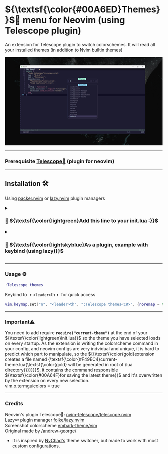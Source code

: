 # ${\textsf{\color{#00A6ED}Themes}}$🎨 menu for Neovim (using Telescope plugin) 

An extension for Telescope plugin to switch colorschemes. It will read all your installed themes (in addition to Nvim builtin themes)

![demo](assets/telescope-themes.png)

---
### Prerequisite  [Telescope🔭](https://github.com/nvim-telescope/telescope.nvim) (plugin for neovim)
---

## Installation 🛠️

Using [packer.nvim](https://github.com/wbthomason/packer.nvim) or [lazy.nvim](https://github.com/folke/lazy.nvim) plugin managers

 <details><summary><h3> 🔻 ${\textsf{\color{lightgreen}Add this line to your init.lua :}}$ </summary>
  <div align="left">

  ```
require("current-theme")
  ```

</details>

 <details><summary><h3> 🔻 ${\textsf{\color{lightskyblue}As a plugin, example with keybind (using lazy)}}$ </summary>
  <div align="left">

  ```lua
return {
	"nvim-telescope/telescope.nvim",
	tag = "0.1.5",
	cmd = "Telescope",
	dependencies = {
		"Paulobox/themes.nvim",
		"nvim-lua/plenary.nvim",
	},
	config = function()
		local telescope = require("telescope")
		telescope.load_extension("themes")
	end,
},

vim.keymap.set("n", "<leader>th", ":Telescope themes<CR>", {noremap = true, silent = true, desc = "Theme Switcher"})

```

  </div>
</details>

---

### Usage ⚙️

```lua
:Telescope themes
```

Keybind to  • `<leader>`th •  for quick access
```lua
vim.keymap.set("n", "<leader>th", ":Telescope themes<CR>", {noremap = true, silent = true, desc = "Theme Switcher"})
```

---

### Important⚠️
You need to add require **`require("current-theme")`** at the end of your ${\textsf{\color{lightgreen}init.lua}}$ so the theme you have selected loads on every startup.
As the extension is writing the colorscheme command in your config, and neovim configs are very indvidual and unique, it is hard to predict which part to manipulate, so the ${{\textsf{\color{gold}extension creates a file named {\textsf{\color{#F49EC4}current-theme.lua{\textsf{\color{gold} will be generated in root of /lua directory}}}}}}}$, it contains the command responsible ${\textsf{\color{#00A64F}for saving the latest theme}}$ and it's overwritten by the extension on every new selection.<br>
vim.o.termguicolors = true

---

### Credits
Neovim's plugin Telescope🔭: [nvim-telescope/telescope.nvim](https://github.com/nvim-telescope/telescope.nvim)<br>
Lazy💤 plugin manager [folke/lazy.nvim](https://github.com/folke/lazy.nvim)<br>
Screenshot colorscheme [embark-theme/vim](https://github.com/embark-theme/vim)<br>
Original made by [/andrew-george/](https://github.com/andrew-george/telescope-themes)<br>
- It is inspired by [NvChad's](https://github.com/NvChad/NvChad) theme switcher, but made to work with most custom configurations.

